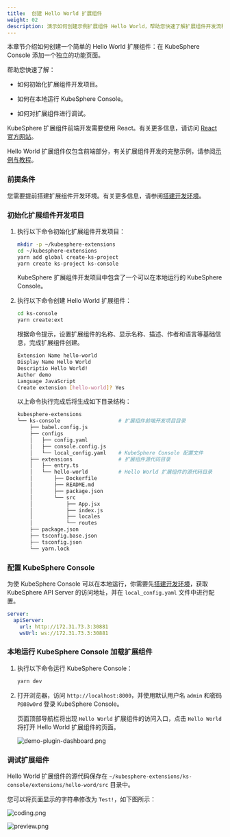 ```yaml
---
title:  创建 Hello World 扩展组件
weight: 02
description: 演示如何创建示例扩展组件 Hello World，帮助您快速了解扩展组件开发流程
---
```


本章节介绍如何创建一个简单的 Hello World 扩展组件：在 KubeSphere Console 添加一个独立的功能页面。

帮助您快速了解：

* 如何初始化扩展组件开发项目。

* 如何在本地运行 KubeSphere Console。

* 如何对扩展组件进行调试。

KubeSphere 扩展组件前端开发需要使用 React。有关更多信息，请访问 [React 官方网站](https://reactjs.org)。

Hello World 扩展组件仅包含前端部分，有关扩展组件开发的完整示例，请参阅[示例与教程](../../examples)。

### 前提条件

您需要提前搭建扩展组件开发环境。有关更多信息，请参阅[搭建开发环境](../../quickstart/prepare-development-environment/)。

### 初始化扩展组件开发项目

1. 执行以下命令初始化扩展组件开发项目：

   ```bash
   mkdir -p ~/kubesphere-extensions
   cd ~/kubesphere-extensions
   yarn add global create-ks-project
   yarn create ks-project ks-console
   ```

   KubeSphere 扩展组件开发项目中包含了一个可以在本地运行的 KubeSphere Console。

2. 执行以下命令创建 Hello World 扩展组件：

   ```bash
   cd ks-console
   yarn create:ext
   ```

   根据命令提示，设置扩展组件的名称、显示名称、描述、作者和语言等基础信息，完成扩展组件创建。

   ```bash
   Extension Name hello-world
   Display Name Hello World
   Descriptio Hello World!
   Author demo
   Language JavaScript
   Create extension [hello-world]? Yes
   ```

   以上命令执行完成后将生成如下目录结构：

   ```bash
   kubesphere-extensions          
   └── ks-console                   # 扩展组件前端开发项目目录
       ├── babel.config.js
       ├── configs
       │   ├── config.yaml
       │   ├── console.config.js
       │   └── local_config.yaml    # KubeSphere Console 配置文件
       ├── extensions               # 扩展组件源代码目录
       │   ├── entry.ts
       │   └── hello-world          # Hello World 扩展组件的源代码目录
       │       ├── Dockerfile
       │       ├── README.md
       │       ├── package.json
       │       └── src
       │           ├── App.jsx
       │           ├── index.js
       │           ├── locales
       │           └── routes
       ├── package.json
       ├── tsconfig.base.json
       ├── tsconfig.json
       └── yarn.lock
   ```


### 配置 KubeSphere Console

为使 KubeSphere Console 可以在本地运行，你需要先[搭建开发环境](../prepare-development-environment/)，获取KubeSphere API Server 的访问地址，并在 `local_config.yaml` 文件中进行配置。

```yaml
server:
  apiServer:
    url: http://172.31.73.3:30881
    wsUrl: ws://172.31.73.3:30881
```


### 本地运行 KubeSphere Console 加载扩展组件

1. 执行以下命令运行 KubeSphere Console：

   ```bash
   yarn dev
   ```

2. 打开浏览器，访问 `http://localhost:8000`，并使用默认用户名 `admin` 和密码 `P@88w0rd` 登录 KubeSphere Console。

   页面顶部导航栏将出现 `Hello World` 扩展组件的访问入口，点击 `Hello World` 将打开 Hello World 扩展组件的页面。

   ![demo-plugin-dashboard.png](./hello-world-extension-dashboard.png?width=1080px)

### 调试扩展组件

Hello World 扩展组件的源代码保存在 `~/kubesphere-extensions/ks-console/extensions/hello-word/src` 目录中。

您可以将页面显示的字符串修改为 `Test!`，如下图所示：

![coding.png](./coding.png?width=1080px)

![preview.png](./preview.png?width=1080px)
